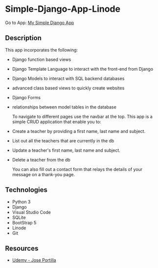 # Simple-Django-App-Linode

Go to App:
[My Simple Django App](http://172.105.184.65:8000/)

## Description

This app incorporates the following:

- Django function based views
- Django Template Language to interact with the front-end from Django
- Django Models to interact with SQL backend databases
- advanced class based views to quickly create websites
- Django Forms
- relationships between model tables in the database

  To navigate to different pages use the navbar at the top. This app is a
  simple CRUD application that enable you to:

- Create a teacher by providing a first name, last name and subject.
- List out all the teachers that are currently in the db
- Update a teacher's first name, last name and subject.
- Delete a teacher from the db

  You can also fill out a contact form that relays the details of your message
  on a thank-you page.

## Technologies

- Python 3
- Django
- Visual Studio Code
- SQLite
- BootStrap 5
- Linode
- Git

## Resources

- [Udemy - Jose Portilla](https://www.udemy.com/course/django-and-python-full-stack-developer-masterclass/)

